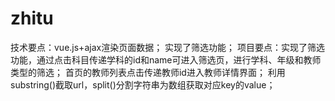 # zhitu
技术要点：vue.js+ajax渲染页面数据；
实现了筛选功能；
项目要点：实现了筛选功能，通过点击科目传递学科的id和name可进入筛选页，进行学科、年级和教师类型的筛选；
首页的教师列表点击传递教师id进入教师详情界面；
利用substring()截取url，split()分割字符串为数组获取对应key的value；
